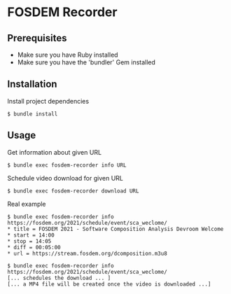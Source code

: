 
# FOSDEM Recorder

## Prerequisites

* Make sure you have Ruby installed
* Make sure you have the 'bundler' Gem installed

## Installation

Install project dependencies

    $ bundle install

## Usage

Get information about given URL

    $ bundle exec fosdem-recorder info URL

Schedule video download for given URL

    $ bundle exec fosdem-recorder download URL

Real example

```shell-session
$ bundle exec fosdem-recorder info https://fosdem.org/2021/schedule/event/sca_weclome/
* title = FOSDEM 2021 - Software Composition Analysis Devroom Welcome
* start = 14:00
* stop = 14:05
* diff = 00:05:00
* url = https://stream.fosdem.org/dcomposition.m3u8

$ bundle exec fosdem-recorder info https://fosdem.org/2021/schedule/event/sca_weclome/
[... schedules the download ... ]
[... a MP4 file will be created once the video is downloaded ...]
```

